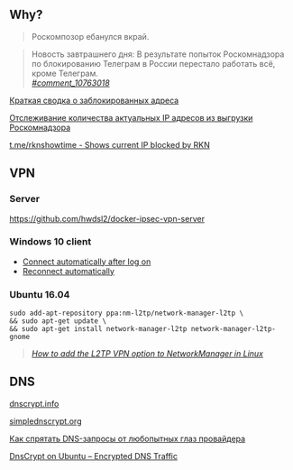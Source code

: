 ## Why?

> Роскомпозор ебанулся вкрай.

> Новость завтрашнего дня: В результате попыток Роскомнадзора по блокированию Телеграм в России перестало работать всё, кроме Телеграм.<br/>
> *[#comment_10763018](https://habrahabr.ru/post/353822/#comment_10763018)*

[Краткая сводка о заблокированных адреса](https://habrahabr.ru/post/353822/)

[Отслеживание количества актуальных IP адресов из выгрузки Роскомнадзора](https://usher2.club/)

[t.me/rknshowtime - Shows current IP blocked by RKN](https://t.me/rknshowtime)

## VPN

### Server

https://github.com/hwdsl2/docker-ipsec-vpn-server

### Windows 10 client

- [Connect automatically after log on](https://answers.microsoft.com/en-us/insider/forum/insider_wintp-insider_web-insiderplat_pc/can-i-set-my-vpn-conection-to-connect/c6a1e7f2-9cee-42ec-9f98-7fcf2b3a3a42)
- [Reconnect automatically](https://rushtips.com/windows-10-vpn-reconnect-automatically)

### Ubuntu 16.04

```
sudo add-apt-repository ppa:nm-l2tp/network-manager-l2tp \
&& sudo apt-get update \
&& sudo apt-get install network-manager-l2tp network-manager-l2tp-gnome
```
> *[How to add the L2TP VPN option to NetworkManager in Linux](https://www.techrepublic.com/article/how-to-add-the-l2tp-vpn-option-to-network-manager-in-linux/)*

## DNS

[dnscrypt.info](https://dnscrypt.info/)

[simplednscrypt.org](https://simplednscrypt.org/)

[Как спрятать DNS-запросы от любопытных глаз провайдера](https://habrahabr.ru/post/353878/)

[DnsCrypt on Ubuntu – Encrypted DNS Traffic](https://linuxhint.com/dnscrypt-ubuntu/)
